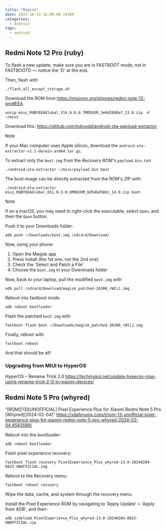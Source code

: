 ```yaml
---
title: "Magisk"
date: 2023-10-15 16:00:00 +0100
categories:
  - Android
tags:
  - android
---
```


## Redmi Note 12 Pro (ruby)

To flash a new update, make sure you are in FASTBOOT mode, not in FASTBOOTD — notice the 'D' at the end.

Then, flash with
```
./flash_all_except_storage.sh
```

Download the ROM from https://miuirom.org/phones/redmi-note-12-pro#EEA

```
unzip miui_RUBYEEAGlobal_V14.0.6.0.TMOEUXM_3e0d2680a7_13.0.zip -d ~/miui
```

Download this:
https://github.com/tobyxdd/android-ota-payload-extractor

> [!NOTE]
> If your Mac computer uses Apple silicon, download the `android-ota-extractor-v1.1-darwin-arm64.tar.gz`.

To extract only the `boot.img` from the *Recovery ROM's* `payload.bin`, run
```
./android-ota-extractor ~/miui/payload.bin boot
```

The boot image can be directly extracted from the ROM's ZIP with:
```
./android-ota-extractor miui_RUBYEEAGlobal_OS1.0.3.0.UMOEUXM_bd54bd38dc_14.0.zip boot
```

> [!NOTE]
> If on a macOS, you may need to right-click the executable, select `Open`, and then the `Open` button.

Push it to your Downloads folder:
```
adb push ~/Downloads/boot.img /sdcard/Download/
```

Now, using your phone:
1. Open the Magisk app
2. Press Install (the 1st one, not the 2nd one)
3. Check the 'Select and Patch a File'
4. Choose the `boot.img` in your Downloads folder

Now, back to your laptop, pull the modified `boot.img` with
```
adb pull /sdcard/Download/magisk_patched-26300_rWIiJ.img
```

Reboot into fastboot mode
```
adb reboot bootloader
```

Flash the patched `boot.img` with
```
fastboot flash boot ~/Downloads/magisk_patched-26300_rWIiJ.img
```

Finally, reboot with
```
fastboot reboot
```

And that should be all!

### Upgrading from MIUI to HyperOS

HyperOS – Rename Trick 2.0
https://techmukul.net/update-hyperos-now-using-rename-trick-2-0-in-xiaomi-devices/


## Redmi Note 5 Pro (whyred)

"[ROM][13][UNOFFICIAL] Pixel Experience Plus for Xiaomi Redmi Note 5 Pro [Whyred][2024-02-04]"
https://xdaforums.com/t/rom-13-unofficial-pixel-experience-plus-for-xiaomi-redmi-note-5-pro-whyred-2024-02-04.4583589/

Reboot into the bootloader:
```
adb reboot bootloader
```

Flash pixel experience recovery:
```
fastboot flash recovery PixelExperience_Plus_whyred-13.0-20240204-0825-UNOFFICIAL.img
```

Reboot to the Recovery menu:
```
fastboot reboot recovery
```

Wipe the data, cache, and system through the recovery menu.


Install the Pixel Experience ROM by navigating to 'Apply Update' > 'Apply from ADB', and then:
```
adb sideload PixelExperience_Plus_whyred-13.0-20240204-0825-UNOFFICIAL.zip
```
